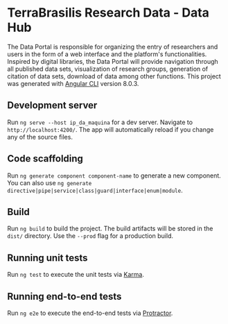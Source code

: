 # TerraBrasilis Research Data - Data Hub
The Data Portal is responsible for organizing the entry of researchers and users in the form of a web interface and the platform's functionalities. Inspired by digital libraries, the Data Portal will provide navigation through all published data sets, visualization of research groups, generation of citation of data sets, download of data among other functions. This project was generated with [Angular CLI](https://github.com/angular/angular-cli) version 8.0.3.

## Development server

Run `ng serve --host ip_da_maquina` for a dev server. Navigate to `http://localhost:4200/`. The app will automatically reload if you change any of the source files.

## Code scaffolding

Run `ng generate component component-name` to generate a new component. You can also use `ng generate directive|pipe|service|class|guard|interface|enum|module`.

## Build

Run `ng build` to build the project. The build artifacts will be stored in the `dist/` directory. Use the `--prod` flag for a production build.

## Running unit tests

Run `ng test` to execute the unit tests via [Karma](https://karma-runner.github.io).

## Running end-to-end tests

Run `ng e2e` to execute the end-to-end tests via [Protractor](http://www.protractortest.org/).

